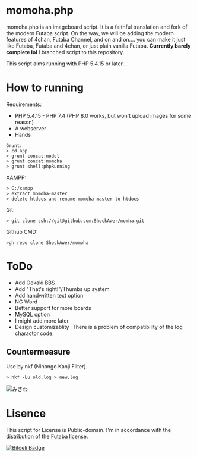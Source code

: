 # momoha.php

momoha.php is an imageboard script.
It is a faithful translation and fork of the modern Futaba script. On the way, we will be adding the modern features of 4chan, Futaba Channel, and on and on.... you can make it just like Futaba, Futaba and 4chan, or just plain vanilla Futaba. 
**Currently barely complete lol**
I branched script to this repository.

This script aims running with PHP 5.4.15 or later...

# How to running
Requirements:
- PHP 5.4.15 - PHP 7.4 (PHP 8.0 works, but won't upload images for some reason)
- A webserver
- Hands

```
Grunt:
> cd app
> grunt concat:model
> grunt concat:momoha
> grunt shell:phpRunning
```
XAMPP:
```
> C:/xampp
> extract momoha-master
> delete htdocs and rename momoha-master to htdocs
```
Git:
```
> git clone ssh://git@github.com:ShockAwer/momha.git
```
Github CMD:
```
>gh repo clone ShockAwer/momoha
```
# ToDo

- Add Oekaki BBS
- Add "That's right!"/Thumbs up system
- Add handwritten text option
- NG Word
- Better support for more boards
- MySQL option
- I might add more later
- Design customizablity
-There is a problem of compatibility of the log charactor code.

## Countermeasure

Use by nkf (Nihongo Kanji Filter).

```
> nkf -Lu old.log > new.log
```

![みさわ](http://jigokuno.img.jugem.jp/20090928_1487687.gif)

# Lisence

This script for License is Public-domain.
I'm in accordance with the distribution of the [Futaba license](http://www.2chan.net/script/).


[![Bitdeli Badge](https://d2weczhvl823v0.cloudfront.net/futoase/futaba-ng/trend.png)](https://bitdeli.com/free "Bitdeli Badge")
